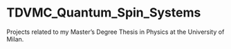 # TDVMC_Quantum_Spin_Systems
Projects related to my Master’s Degree Thesis in Physics at the University of Milan.
